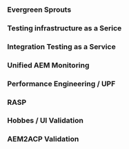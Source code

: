 ### Evergreen Sprouts

### Testing infrastructure as a Serice

### Integration Testing as a Service

### Unified AEM Monitoring

### Performance Engineering / UPF

### RASP

### Hobbes / UI Validation

### AEM2ACP Validation 
